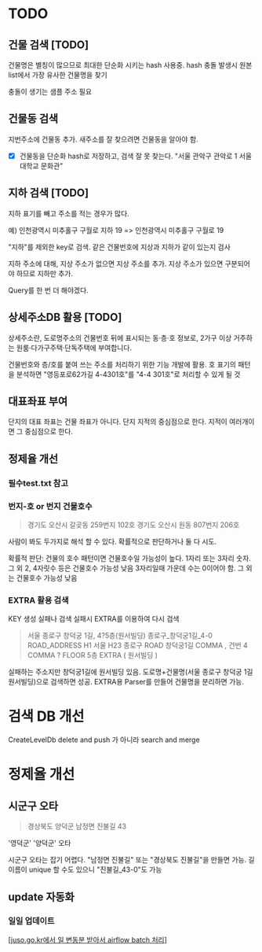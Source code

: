 # TODO

## 건물 검색 [TODO]

건물명은 별칭이 많으므로 최대한 단순화 시키는 hash 사용중.
hash 충돌 발생시 원본 list에서 가장 유사한 건물명을 찾기

충돌이 생기는 샘플 주소 필요

## 건물동 검색

지번주소에 건물동 추가. 새주소를 잘 찾으려면 건물동을 알아야 함.

- [X] 건물동을 단순화 hash로 저장하고, 검색
잘 못 찾는다. "서울 관악구 관악로 1 서울대학교 문화관"

## 지하 검색 [TODO]

지하 표기를 빼고 주소를 적는 경우가 많다.

예) 인천광역시 미추홀구 구월로 지하 19 => 인천광역시 미추홀구 구월로 19

"지하"를 제외한 key로 검색. 같은 건물번호에 지상과 지하가 같이 있는지 검사

지하 주소에 대해, 지상 주소가 없으면 지상 주소를 추가. 
지상 주소가 있으면 구분되어야 하므로 지하만 추가.

Query를 한 번 더 해야겠다.

## 상세주소DB 활용 [TODO]

상세주소란, 도로명주소의 건물번호 뒤에 표시되는 동·층·호 정보로, 2가구 이상 거주하는 원룸·다가구주택·단독주택에 부여합니다.

건물번호와 층/호를 붙여 쓰는 주소를 처리하기 위한 기능 개발에 활용.
호 표기의 패턴을 분석하면 "영등포로62가길 4-4301호"를 "4-4 301호"로 처리할 수 있게 될 것

## 대표좌표 부여

단지의 대표 좌표는 건물 좌표가 아니다.
단지 지적의 중심점으로 한다.
지적이 여러개이면 그 중심점으로 한다.

## 정제율 개선

### 필수test.txt 참고

### 번지-호 or 번지 건물호수

> 경기도 오산시 갈곶동 259번지   102호
> 경기도 오산시 원동 807번지   206호

사람이 봐도 두가지로 해석 할 수 있다. 확률적으로 판단하거나 둘 다 시도.

확률적 판단:
건물의 호수 패턴이면 건물호수일 가능성이 높다.
1자리 또는 3자리 숫자. 그 외 2, 4자릿수 등은 건물호수 가능성 낮음
3자리일때 가운데 수는 0이어야 함. 그 외는 건물호수 가능성 낮음

### EXTRA 활용 검색

KEY 생성 실패나 검색 실패시 EXTRA를 이용하여 다시 검색

> 서울 종로구 창덕궁 1길, 4?5층(원서빌딩)
> 종로구_창덕궁1길_4-0
> ROAD_ADDRESS
> H1      서울
> H23     종로구
> ROAD    창덕궁1길
> COMMA   ,
> 건번    4
> COMMA   ?
> FLOOR   5층
> EXTRA   ( 원서빌딩 )

실패하는 주소지만 창덕궁1길에 원서빌딩 있음. 도로명+건물명(서울 종로구 창덕궁 1길 원서빌딩)으로 검색하면 성공.
EXTRA용 Parser를 만들어 건물명을 분리하면 가능.

# 검색 DB 개선

CreateLevelDb
delete and push 가 아니라 search and merge

# 정제율 개선

## 시군구 오타

> 경상북도 양덕군 남정면 진불길 43

'영덕군' '양덕군' 오타

시군구 오타는 잡기 어렵다. "남정면 진불길" 또는 "경상북도 진불길"을 만들면 가능.
길이름이 unique 할 수도 있으니 "진불길_43-0"도 가능

## update 자동화

### 일일 업데이트

[[juso.go.kr에서 일 변동분 받아서 airflow batch 처리]](https://www.juso.go.kr/addrlink/devAddrlinkUpdateInfo.do)
